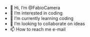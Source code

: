 - 👋 Hi, I’m @FabioCamera
- 👀 I’m interested in coding
- 🌱 I’m currently learning coding
- 💞️ I’m looking to collaborate on ideas
- 📫 How to reach me e-mail

<!---
FabioCamera/FabioCamera is a ✨ special ✨ repository because its `README.md` (this file) appears on your GitHub profile.
You can click the Preview link to take a look at your changes.
--->
